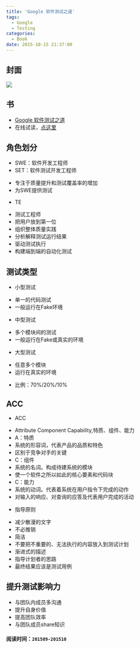 ```yaml
---
title: 'Google 软件测试之道'
tags:
  - Google
  - Testing
categories:
  - Book
date: 2015-10-15 21:37:00
---
```


## 封面

<img src="http://ec4.images-amazon.com/images/I/51860F9X9pL._SX394_BO1,204,203,200_.jpg" />


<!--more-->

## 书

* [Google 软件测试之道](http://item.jd.com/11330792.html)
* 在线试读，[点这里](http://www.amazon.cn/Google%E8%BD%AF%E4%BB%B6%E6%B5%8B%E8%AF%95%E4%B9%8B%E9%81%93-%E6%83%A0%E7%89%B9%E5%85%8B/dp/B00FH36R6G/ref=sr_1_1?ie=UTF8&qid=1456304734&sr=8-1&keywords=Google+%E8%BD%AF%E4%BB%B6%E6%B5%8B%E8%AF%95%E4%B9%8B%E9%81%93)

## 角色划分

* SWE：软件开发工程师
* SET：软件测试开发工程师
 - 专注于质量提升和测试覆盖率的增加
 - 为SWE提供测试
* TE
 - 测试工程师
 - 把用户放到第一位
 - 组织整体质量实践
 - 分析解释测试运行结果
 - 驱动测试执行
 - 构建端到端的自动化测试

## 测试类型

<!-- more -->

* 小型测试
 - 单一的代码测试
 - 一般运行在Fake环境
* 中型测试
 - 多个模块间的测试
 - 一般运行在Fake或真实的环境
* 大型测试
 - 任意多个模块
 - 运行在真实的环境
* 比例：70%/20%/10%
## ACC

* ACC
 - Attribute Component Capability,特质、组件、能力
 - A：特质
  - 系统的形容词，代表产品的品质和特色
  - 区别于竞争对手的关键
 - C：组件
  - 系统的名词。构成待建系统的模块
  - 使一个软件之所以如此的核心要素和代码块
 - C：能力
  - 系统的动词。代表着系统在用户指令下完成的动作
  - 对输入的响应、对查询的应答及代表用户完成的活动
* 指导原则
 - 减少散漫的文字
 - 不必推销
 - 简洁
 - 不要把不重要的、无法执行的内容放入到测试计划
 - 渐进式的描述
 - 指导计划者的思路
 - 最终结果应该是测试用例

## 提升测试影响力

* 与团队内成员多沟通
* 提升自身价值
* 提高团队效率
* 与团队成员share知识

#### 阅读时间：`201509-201510`
